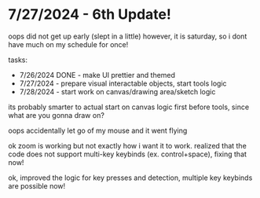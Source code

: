 # 7/27/2024 - 6th Update!

oops did not get up early (slept in a little) however, it is saturday, so i dont have much on my schedule for once!

tasks:

- 7/26/2024 DONE - make UI prettier and themed
- 7/27/2024 - prepare visual interactable objects, start tools logic
- 7/28/2024 - start work on canvas/drawing area/sketch logic

its probably smarter to actual start on canvas logic first before tools, since what are you gonna draw on?

oops accidentally let go of my mouse and it went flying

ok zoom is working but not exactly how i want it to work. realized that the code does not support multi-key keybinds (ex. control+space), fixing that now!

ok, improved the logic for key presses and detection, multiple key keybinds are possible now!